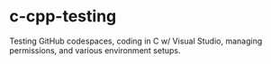 # c-cpp-testing
Testing GitHub codespaces, coding in C w/ Visual Studio, managing permissions, and various environment setups.